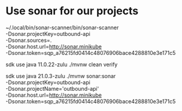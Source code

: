 # Use sonar for our projects

~/.local/bin/sonar-scanner/bin/sonar-scanner \
  -Dsonar.projectKey=outbound-api \
  -Dsonar.sources=. \
  -Dsonar.host.url=http://sonar.minikube \
  -Dsonar.token=sqp_a76215fd0414c48076906bace4288810e3e171c5

sdk use java 11.0.22-zulu
./mvnw clean verify

sdk use java 21.0.3-zulu
./mvnw sonar:sonar \
  -Dsonar.projectKey=outbound-api \
  -Dsonar.projectName='outbound-api' \
  -Dsonar.host.url=http://sonar.minikube \
  -Dsonar.token=sqp_a76215fd0414c48076906bace4288810e3e171c5
